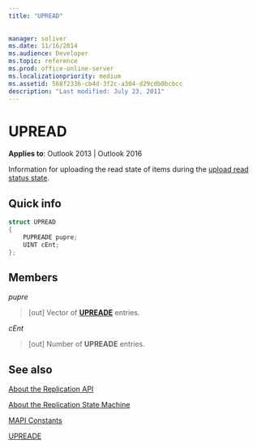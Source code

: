 ```yaml
---
title: "UPREAD"
 
 
manager: soliver
ms.date: 11/16/2014
ms.audience: Developer
ms.topic: reference
ms.prod: office-online-server
ms.localizationpriority: medium
ms.assetid: 568f2336-cb4d-3f2c-a304-d29cdb0bcbcc
description: "Last modified: July 23, 2011"
---
```


# UPREAD

  
  
**Applies to**: Outlook 2013 | Outlook 2016 
  
Information for uploading the read state of items during the [upload read status state](upload-read-status-state.md).
  
## Quick info

```cpp
struct UPREAD 
{ 
    PUPREADE pupre; 
    UINT cEnt; 
};
```

## Members

 _pupre_
  
>  [out] Vector of **[UPREADE](upreade.md)** entries. 
    
 _cEnt_
  
>  [out] Number of **UPREADE** entries. 
    
## See also



[About the Replication API](about-the-replication-api.md)
  
[About the Replication State Machine](about-the-replication-state-machine.md)
  
[MAPI Constants](mapi-constants.md)
  
[UPREADE](upreade.md)

